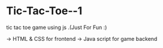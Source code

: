 # Tic-Tac-Toe--1
tic tac toe game using js .(Just For Fun :)


-> HTML & CSS for frontend 
-> Java script for game backend 

